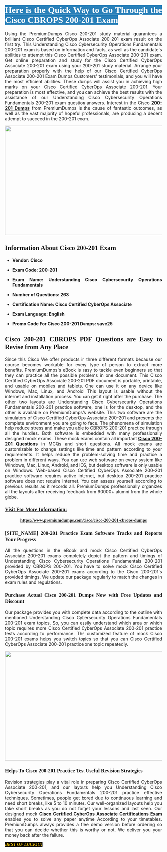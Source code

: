 <h1 style="text-align: justify;"><span style="color:#ffffff;"><span style="font-family:Georgia,serif;"><strong><span style="background-color:#2980b9;">Here is the Quick Way to Go Through the Cisco CBROPS 200-201 Exam</span></strong></span></span></h1>

<p style="text-align: justify;">Using the PremiumDumps Cisco 200-201 study material guarantees a brilliant Cisco Certified CyberOps Associate 200-201 exam result on the first try. This Understanding Cisco Cybersecurity Operations Fundamentals 200-201 exam is based on information and facts, as well as the candidate&#39;s abilities to attempt this Cisco Certified CyberOps Associate 200-201 exam. Get online preparation and study for the Cisco Certified CyberOps Associate 200-201 exam using your 200-201 study material. Arrange your preparation properly with the help of our Cisco Certified CyberOps Associate 200-201 Exam Dumps Customers&#39; testimonials, and you will have the most efficient abilities. These dumps will assist you in achieving high marks on your Cisco Certified CyberOps Associate 200-201. Your preparation is most effective, and you can achieve the best results with the assistance of our Understanding Cisco Cybersecurity Operations Fundamentals 200-201 exam question answers. Interest in the Cisco <a href="https://www.premiumdumps.com/cisco/cisco-200-201-cbrops-dumps"><strong>200-201 </strong><b>Dumps</b></a> from PremiumDumps is the cause of fantastic outcomes, as well as the vast majority of hopeful professionals, are producing a decent attempt to succeed in the 200-201 exam.</p>

<p style="text-align: center;"><a href="https://www.premiumdumps.com/cisco/cisco-200-201-cbrops-dumps"><img alt="" src="https://i.imgur.com/VJaqCPg.jpeg" style="width: 700px; height: 350px;" /></a></p>

<h2 style="text-align: justify;"><span style="font-family:Georgia,serif;"><strong>Information About Cisco 200-201 Exam</strong></span></h2>

<ul>
	<li>
	<p style="text-align: justify;"><b>Vendor: Cisco</b></p>
	</li>
	<li>
	<p style="text-align: justify;"><b>Exam Code: 200-201</b></p>
	</li>
	<li>
	<p style="text-align: justify;"><b>Exam Name: Understanding Cisco Cybersecurity Operations Fundamentals</b></p>
	</li>
	<li>
	<p style="text-align: justify;"><b>Number of Questions: 263</b></p>
	</li>
	<li>
	<p style="text-align: justify;"><b>Certification Name: Cisco Certified CyberOps Associate</b></p>
	</li>
	<li>
	<p style="text-align: justify;"><b>Exam Language: English</b></p>
	</li>
	<li>
	<p style="text-align: justify;"><b>Promo Code For Cisco 200-201 Dumps: save25</b></p>
	</li>
</ul>

<h2 style="text-align: justify;"><span style="font-family:Georgia,serif;"><strong>Cisco 200-201 CBROPS PDF Questions are Easy to Revise from Any Place</strong></span></h2>

<p style="text-align: justify;">Since this Cisco We offer products in three different formats because our course becomes workable for every type of person to extract more benefits. PremiumDumps&#39;s eBook is easy to tackle even beginners so that they can practice all the possible problems in one document. This Cisco Certified CyberOps Associate 200-201 PDF document is portable, printable, and usable on mobiles and tablets. One can use it on any device like Windows, Mac, Linux, and Android. This layout is usable without the internet and installation process. You can get it right after the purchase. The other two layouts are Understanding Cisco Cybersecurity Operations Fundamentals 200-201 practice software, one is for the desktop, and the other is available on PremiumDumps&#39;s website. This two software are the simulators of Cisco Certified CyberOps Associate 200-201 and presents the complete environment you are going to face. The phenomena of simulation help reduce stress and make you able to CBROPS 200-201 practice through all the hurdles. Both software is embedded with many professionally designed mock exams. These mock exams contain all important <strong><a href="https://www.premiumdumps.com/cisco/cisco-200-201-cbrops-dumps">Cisco 200-201 Questions</a></strong> in MCQs and short questions. All mock exams are customizable to change settings like time and pattern according to your requirements. It helps reduce the problem-solving time and practice a problem in different ways. You can use web software on every system like Windows, Mac, Linux, Android, and IOS, but desktop software is only usable on Windows. Web-based Cisco Certified CyberOps Associate 200-201 practice software requires active internet, but desktop 200-201 practice software does not require internet. You can assess yourself according to previous results as it records all. PremiumDumps professionally organizes all the layouts after receiving feedback from 90000+ alumni from the whole globe.</p>

<h3><span style="font-family:Georgia,serif;"><strong><u>Visit For More Information:</u></strong></span></h3>

<p style="text-align: center;"><span style="font-size:14px;"><span style="font-family:Georgia,serif;"><strong><a href="https://www.premiumdumps.com/cisco/cisco-200-201-cbrops-dumps">https://www.premiumdumps.com/cisco/cisco-200-201-cbrops-dumps</a></strong></span></span></p>

<h3 style="text-align: justify;"><span style="font-family:Georgia,serif;"><strong><strong><strong>[SITE_NAME] 200-201 Practice Exam Software Tracks and Reports Your Progress</strong></strong></strong></span></h3>

<p style="text-align: justify;">All the questions in the eBook and mock Cisco Certified CyberOps Associate 200-201 exams completely depict the pattern and timings of Understanding Cisco Cybersecurity Operations Fundamentals 200-201 provided by CBROPS 200-201. You have to solve mock Cisco Certified CyberOps Associate 200-201 exams according to the Cisco 200-201&#39;s provided timings. We update our package regularly to match the changes in exam rules and regulations.</p>

<h3 style="text-align: justify;"><span style="font-family:Georgia,serif;"><strong><strong><strong>Purchase Actual Cisco 200-201 Dumps Now with Free Updates and Discount</strong></strong></strong></span></h3>

<p style="text-align: justify;">Our package provides you with complete data according to the outline with mentioned Understanding Cisco Cybersecurity Operations Fundamentals 200-201 exam topics. So, you can easily understand which area or which topic requires more Cisco Certified CyberOps Associate 200-201 practice tests according to performance. The customized feature of mock Cisco 200-201 exams helps you switch topics so that you can Cisco Certified CyberOps Associate 200-201 practice one topic repeatedly.</p>

<p style="text-align: center;"><strong><a href="https://www.premiumdumps.com/cisco/cisco-200-201-cbrops-dumps"><img alt="" src="https://i.imgur.com/F18GQwv.jpeg" style="width: 700px; height: 350px;" /></a></strong></p>

<h3 style="text-align: justify;"><span style="font-family:Georgia,serif;"><strong><strong><strong>Helps To Cisco 200-201 Practice Test Useful Revision Strategies</strong></strong></strong></span></h3>

<p style="text-align: justify;">Revision strategies play a vital role in preparing Cisco Certified CyberOps Associate 200-201, and our layouts help you Understanding Cisco Cybersecurity Operations Fundamentals 200-201 practice effective techniques. Sometimes, people get bored due to continuous learning and need short breaks, like 5 to 10 minutes. Our well-organized layouts help you take short breaks as you do not forget your lessons and last seen. Our designed mock <strong><a href="https://www.premiumdumps.com/cisco/cisco-certified-cyberops-associate-dumps">Cisco Certified CyberOps Associate Certifications Exam</a></strong> enables you to solve any paper anytime According to your timetables. PremiumDumps always provides a free demo version before ordering so that you can decide whether this is worthy or not. We deliver you your money back after the failure.</p>

<p style="text-align: justify;"><span style="color:#f1c40f;"><strong><span style="font-family:Georgia,serif;"><span style="font-size:14px;"><em><strong><span style="background-color:#000000;">BEST OF LUCK!!!!</span></strong></em></span></span></strong></span></p>
